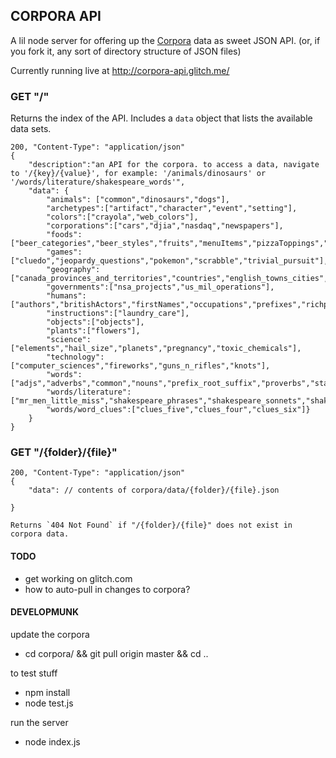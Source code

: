 CORPORA API
----------------

A lil node server for offering up the [Corpora](https://github.com/dariusk/corpora) data as sweet JSON API. (or, if you fork it, any sort of directory structure of JSON files)

Currently running live at http://corpora-api.glitch.me/


### GET "/"

Returns the index of the API. Includes a `data` object that lists the available data sets.

    200, "Content-Type": "application/json"
    {
        "description":"an API for the corpora. to access a data, navigate to '/{key}/{value}', for example: '/animals/dinosaurs' or '/words/literature/shakespeare_words'",
        "data": {
            "animals": ["common","dinosaurs","dogs"],
            "archetypes":["artifact","character","event","setting"],
            "colors":["crayola","web_colors"],
            "corporations":["cars","djia","nasdaq","newspapers"],
            "foods":["beer_categories","beer_styles","fruits","menuItems","pizzaToppings","sandwiches","vegetables"],
            "games":["cluedo","jeopardy_questions","pokemon","scrabble","trivial_pursuit"],
            "geography":["canada_provinces_and_territories","countries","english_towns_cities","rivers","us_cities","venues"],
            "governments":["nsa_projects","us_mil_operations"],
            "humans":["authors","britishActors","firstNames","occupations","prefixes","richpeople","spanishFirstNames","spanishLastNames","spinalTapDrummers","suffixes","us_presidents","wrestlers"],
            "instructions":["laundry_care"],
            "objects":["objects"],
            "plants":["flowers"],
            "science":["elements","hail_size","planets","pregnancy","toxic_chemicals"],
            "technology":["computer_sciences","fireworks","guns_n_rifles","knots"],
            "words":["adjs","adverbs","common","nouns","prefix_root_suffix","proverbs","states_of_drunkenness","us_president_quotes","verbs"],
            "words/literature":["mr_men_little_miss","shakespeare_phrases","shakespeare_sonnets","shakespeare_words"],
            "words/word_clues":["clues_five","clues_four","clues_six"]}
        }
    }

### GET "/{folder}/{file}"
    200, "Content-Type": "application/json"
    {
        "data": // contents of corpora/data/{folder}/{file}.json

    }

    Returns `404 Not Found` if "/{folder}/{file}" does not exist in corpora data.


#### TODO

- get working on glitch.com
- how to auto-pull in changes to corpora?

#### DEVELOPMUNK

update the corpora
- cd corpora/ && git pull origin master && cd ..

to test stuff
- npm install
- node test.js

run the server
- node index.js


